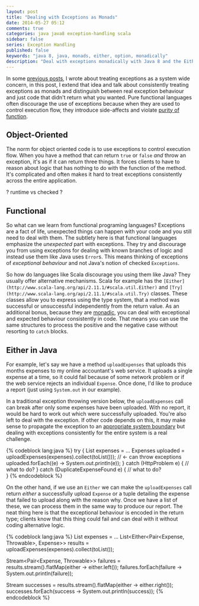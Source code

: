 ```yaml
---
layout: post
title: "Dealing with Exceptions as Monads"
date: 2014-05-27 05:12
comments: true
categories: java java8 exception-handling scala
sidebar: false
series: Exception Handling
published: false
keywords: "java 8, java, monads, either, option, monadically"
description: "Deal with exceptions monadically with Java 8 and the Either class"
---
```


In some [previous posts](http://baddotrobot.com/blog/categories/exceptions/), I wrote about treating exceptions as a system wide concern, in this post, I extend that idea and talk about consistently treating exceptions as monads and distinguish between real exception behaviour and just code that didn't return what you wanted. Pure functional languages often discourage the use of exceptions because when they are used to control execution flow, they introduce side-affects and violate [purity of function](http://baddotrobot.com/blog/2012/04/03/scala-as-a-functional-oo-hybrid/).

<!-- more -->

## Object-Oriented

The norm for object oriented code is to use exceptions to control execution flow. When you have a method that can return `true` or `false` _and_ throw an exception, it's as if it can return three things. It forces clients to have to reason about logic that has nothing to do with the function of the method. It's complicated and often makes it hard to treat exceptions consistently across the entire application.

? runtime vs checked ?

## Functional

So what can we learn from functional programing languages? Exceptions are a fact of life, unexpected things can happen with your code and you still need to deal with them. The subtlety here is that functional languages emphasize the *unexpected* part with exceptions. They try and discourage you from using exceptions for dealing with known branches of logic and instead use them like Java uses `Error`s. This means thinking of exceptions of _exceptional behaviour_ and not Java's notion of checked `Exceptions`. 

So how do languages like Scala discourage you using them like Java? They usually offer alternative mechanisms. Scala for example has the `[Either](http://www.scala-lang.org/api/2.11.1/#scala.util.Either)` and `[Try](http://www.scala-lang.org/api/2.11.1/#scala.util.Try)` classes. These classes allow you to express using the type system, that a method was successful or unsuccessful independently from the return value. As an additional bonus, because they are [monadic](http://debasishg.blogspot.co.uk/2008/03/monads-another-way-to-abstract.html), you can deal with exceptional and expected behaviour consistently in code. That means you can use the same structures to process the positive and the negative case without resorting to `catch` blocks.
  
## Either in Java
  
For example, let's say we have a method `uploadExpenses` that uploads this months expenses to my online accountant's web service. It uploads a single expense at a time, so it could fail because of some network problem or if the web service rejects an individual `Expense`. Once done, I'd like to produce a report (just using `System.out` in our example).

In a traditional exception throwing version below, the `uploadExpenses` call can break after only some expenses have been uploaded. With no report, it would be hard to work out which were successfully uploaded. You're also left to deal with the exception. If other code depends on this, it may make sense to propagate the exception to an [appropriate system boundary](http://baddotrobot.com/blog/2012/03/28/exception-handling-as-a-system-wide-concern/) but dealing with exceptions consistently for the entire system is a real challenge. 

{% codeblock lang:java %}
try {
    List<Expense> expenses = ...
    Expenses uploaded = uploadExpenses(expenses).collect(toList()));    // <- can throw exceptions
    uploaded.forEach((e) -> System.out.println(e));
} catch (HttpProblem e) {
    // what to do?
} catch (DuplicateExpenseFound e) {
    // what to do?  
}
{% endcodeblock %}


On the other hand, if we use an `Either` we can make the `uploadExpenses` call return _either_ a successfully upload `Expense` or a tuple detailing the expense that failed to upload along with the reason why. Once we have a list of these, we can process them in the same way to produce our report. The neat thing here is that the exceptional behaviour is encoded in the return type; clients know that this thing could fail and can deal with it without coding alternative logic.

{% codeblock lang:java %}
List<Expense> expenses = ...
List<Either<Pair<Expense, Throwable>, Expense>> results = uploadExpenses(expenses).collect(toList());

Stream<Pair<Expense, Throwable>> failures = results.stream().flatMap(either -> either.left());
failures.forEach(failure -> System.out.println(failure));

Stream<Expense> successes = results.stream().flatMap(either -> either.right());
successes.forEach(success -> System.out.println(success));
{% endcodeblock %}
